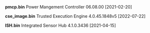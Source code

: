 **pmcp.bin** Power Mangement Controller
06.08.00 [2021-02-20]

**cse_image.bin** Trusted Execution Engine
4.0.45.1848v5 [2022-07-22]

**ISH.bin** Integrated Sensor Hub 
4.1.0.3436 [2021-04-15]
